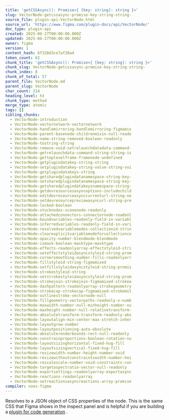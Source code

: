 ```yaml
---
title: 'getCSSAsync(): Promise<{ [key: string]: string }>'
slug: VectorNode-getcssasync-promise-key-string-string-
source_file: plugin-api-VectorNode.html
source_url: 'https://www.figma.com/plugin-docs/api/VectorNode/'
doc_type: plugin-api
created: 2025-06-27T00:00:00.000Z
updated: 2025-06-27T00:00:00.000Z
owner: figma
version: 1
content_hash: 6f328d3ce7af20a4
token_count: 62
chunk_title: 'getCSSAsync(): Promise<{ [key: string]: string }>'
chunk_slug: VectorNode-getcssasync-promise-key-string-string-
chunk_index: 8
chunk_of_total: 57
parent_file: VectorNode.md
parent_slug: VectorNode
char_count: 214
heading_level: h3
chunk_type: method
merge_type: atomic
tags: []
sibling_chunks:
  - VectorNode-introduction
  - VectorNode-vectornetwork-vectornetwork
  - VectorNode-handlemirroring-handlemirroring-figmamix
  - VectorNode-parent-basenode-childrenmixin-null-reado
  - VectorNode-name-string-removed-boolean-readonly
  - VectorNode-tostring-string
  - VectorNode-remove-void-setrelaunchdatadata-command-
  - VectorNode-getrelaunchdata-command-string-string-is
  - VectorNode-gettoplevelframe-framenode-undefined
  - VectorNode-getplugindatakey-string-string
  - VectorNode-setplugindatakey-string-value-string-voi
  - VectorNode-getplugindatakeys-string
  - VectorNode-getsharedplugindatanamespace-string-key-
  - VectorNode-setsharedplugindatanamespace-string-key-
  - VectorNode-getsharedplugindatakeysnamespace-string-
  - VectorNode-getdevresourcesasyncoptions-includechild
  - VectorNode-editdevresourceasynccurrenturl-string-ne
  - VectorNode-setdevresourcepreviewasyncurl-string-pre
  - VectorNode-locked-boolean
  - VectorNode-stucknodes-scenenode-readonly
  - VectorNode-attachedconnectors-connectornode-readonl
  - VectorNode-boundvariables-readonly-field-in-variabl
  - VectorNode-inferredvariables-readonly-field-in-vari
  - VectorNode-resolvedvariablemodes-collectionid-strin
  - VectorNode-clearexplicitvariablemodeforcollectionco
  - VectorNode-opacity-number-blendmode-blendmode
  - VectorNode-ismask-boolean-masktype-masktype
  - VectorNode-effects-readonlyarray-effectstyleid-stri
  - VectorNode-seteffectstyleidasyncstyleid-string-prom
  - VectorNode-cornersmoothing-number-fills-readonlyarr
  - VectorNode-fillstyleid-string-figmamixed
  - VectorNode-setfillstyleidasyncstyleid-string-promis
  - VectorNode-strokestyleid-string
  - VectorNode-setstrokestyleidasyncstyleid-string-prom
  - VectorNode-strokejoin-strokejoin-figmamixed-strokea
  - VectorNode-dashpattern-readonlyarray-strokegeometry
  - VectorNode-strokecap-strokecap-figmamixed-strokemit
  - VectorNode-outlinestroke-vectornode-null
  - VectorNode-fillgeometry-vectorpaths-readonly-x-numb
  - VectorNode-maxwidth-number-null-minheight-number-nu
  - VectorNode-maxheight-number-null-relativetransform-
  - VectorNode-absolutetransform-transform-readonly-abs
  - VectorNode-layoutalign-min-center-max-stretch-inher
  - VectorNode-layoutgrow-number
  - VectorNode-layoutpositioning-auto-absolute
  - VectorNode-absoluterenderbounds-rect-null-readonly
  - VectorNode-constrainproportions-boolean-rotation-nu
  - VectorNode-layoutsizinghorizontal-fixed-hug-fill
  - VectorNode-layoutsizingvertical-fixed-hug-fill
  - VectorNode-resizewidth-number-height-number-void
  - VectorNode-resizewithoutconstraintswidth-number-hei
  - VectorNode-rescalescale-number-void-constraints-con
  - VectorNode-targetaspectratio-vector-null-readonly
  - VectorNode-exportsettings-readonlyarray-exportasync
  - VectorNode-reactions-readonlyarray
  - VectorNode-setreactionsasyncreactions-array-promise
compiler: noos-figma
---
```


Resolves to a JSON object of CSS properties of the node. This is the same CSS that Figma shows in the inspect panel and is helpful if you are building a [plugin for code generation](/plugin-docs/codegen-plugins/)
.
